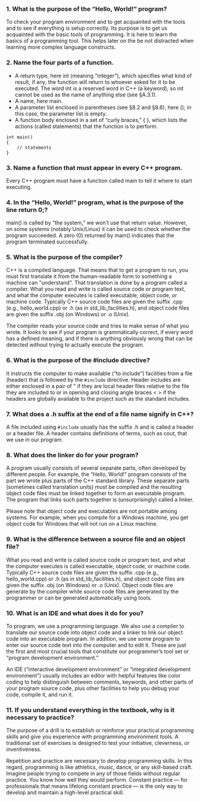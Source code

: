 ### 1. What is the purpose of the “Hello, World!” program?

To check your program environment and to get acquainted with the tools and to see if everything is setup correctly.
Its purpose is to get us acquainted with the basic tools of programming. It is here to learn the basics of a programming tool.
This helps later on the be not distracted when learning more complex language constructs.

### 2. Name the four parts of a function.

- A return type, here int (meaning “integer”), which specifies what kind of result, if any, the function will return to whoever asked for it to be executed. 
The word int is a reserved word in C++ (a keyword), so int cannot be used as the name of anything else (see §A.3.1).
- A name, here main.
- A parameter list enclosed in parentheses (see §8.2 and §8.6), here (); in this case, the parameter list is empty.
- A function body enclosed in a set of “curly braces,” { }, which lists the actions (called statements) that the function is to perform.

```
int main()
{
    // statements
}
```


### 3. Name a function that must appear in every C++ program.

Every C++ program must have a function called main to tell it where to start executing.

### 4. In the “Hello, World!” program, what is the purpose of the line return 0;?

main() is called by “the system,” we won’t use that return value. However, on some systems (notably Unix/Linux) it can be used to check whether the program succeeded. A zero (0) returned by main() indicates that the program terminated successfully.

### 5. What is the purpose of the compiler?

C++ is a compiled language. That means that to get a program to run, you must first translate it from the human-readable form to something a machine can "understand".
That translation is done by a program called a compiler. What you read and write is called source code or program text, and what the computer executes is called executable, object code, or machine code. Typically C++ source code files are given the suffix .cpp (e.g., hello_world.cpp) or .h (as in std_lib_facilities.h), and object code files are given the suffix .obj (on Windows) or .o (Unix).


The compiler reads your source code and tries to make sense of what you wrote. It looks to see if your program is grammatically correct, if every word has a defined meaning, and if there is anything obviously wrong that can be detected without trying to actually execute the program.

### 6. What is the purpose of the #include directive?

It instructs the computer to make available (“to include”) facilities from a file (header) that is followed by the `#include` directive. Header includes are either enclosed in a pair of " if they are local header files relative to the file they are included to or in opening and closing angle braces < > if the headers are globally available to the project such as the standard includes. 

### 7. What does a .h suffix at the end of a file name signify in C++?

A file included using `#include` usually has the suffix .h and is called a header or a header file. A header contains definitions of terms, such as cout, that we use in our program.

### 8. What does the linker do for your program?

A program usually consists of several separate parts, often developed by different people. 
For example, the “Hello, World!” program consists of the part we wrote plus parts of the C++ standard library. 
These separate parts (sometimes called translation units) must be compiled and the resulting object code files must be linked together to form an executable program. 
The program that links such parts together is (unsurprisingly) called a linker.

Please note that object code and executables are not portable among systems. 
For example, when you compile for a Windows machine, you get object code for Windows that will not run on a Linux machine.

### 9. What is the difference between a source file and an object file?

What you read and write is called source code or program text, and what the computer executes is called executable, object code, or machine code. Typically C++ source code files are given the suffix .cpp (e.g., hello_world.cpp) or .h (as in std_lib_facilities.h), and object code files are given the suffix .obj (on Windows) or .o (Unix). Object code files are generate by the compiler while source code files are generated by the programmer or can be generated automatically using tools. 

### 10. What is an IDE and what does it do for you?

To program, we use a programming language. We also use a compiler to translate our source code into object code and a linker to link our object code into an executable program. 
In addition, we use some program to enter our source code text into the computer and to edit it. 
These are just the first and most crucial tools that constitute our programmer’s tool set or “program development environment.”

An IDE (“interactive development environment” or “integrated development environment”) usually includes an editor with helpful features like color coding to help distinguish between comments,
keywords, and other parts of your program source code, plus other facilities to help you debug your code, compile it, and run it.

### 11. If you understand everything in the textbook, why is it necessary to practice?

The purpose of a drill is to establish or reinforce your practical programming skills and give you experience with programming environment tools.
A traditional set of exercises is designed to test your initiative, cleverness, or inventiveness.

Repetition and practice are necessary to develop programming skills. In this regard, programming is like athletics, music, dance, or any skill-based craft. 
Imagine people trying to compete in any of those fields without regular practice. You know how well they would perform. 
Constant practice — for professionals that means lifelong constant practice — is the only way to develop and maintain a high-level practical skill.
